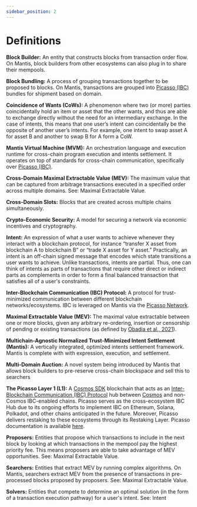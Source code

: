 ```yaml
---
sidebar_position: 2
---
```

# Definitions

**Block Builder:** An entity that constructs blocks from transaction order flow. On Mantis, block builders from other ecosystems can also plug in to share their mempools.

**Block Bundling:** A process of grouping transactions together to be proposed to blocks. On Mantis, transactions are grouped into [Picasso (IBC)](https://docs.picasso.network/) bundles for shipment based on domain.

**Coincidence of Wants (CoWs):** A phenomenon where two (or more) parties coincidentally hold an item or asset that the other wants, and thus are able to exchange directly without the need for an intermediary exchange. In the case of intents, this means that one user’s intent can coincidentally be the opposite of another user’s intents. For example, one intent to swap asset A for asset B and another to swap B for A form a CoW.

**Mantis Virtual Machine (MVM):** An orchestration language and execution runtime for cross-chain program execution and intents settlement. It operates on top of standards for cross-chain communication, specifically over [Picasso (IBC)](https://docs.picasso.network/).

**Cross-Domain Maximal Extractable Value (MEV):** The maximum value that can be captured from arbitrage transactions executed in a specified order across multiple domains. See: Maximal Extractable Value.

**Cross-Domain Slots:** Blocks that are created across multiple chains simultaneously.

**Crypto-Economic Security:** A model for securing a network via economic incentives and cryptography.

**Intent:** An expression of what a user wants to achieve whenever they interact with a blockchain protocol, for instance “transfer X asset from blockchain A to blockchain B” or “trade X asset for Y asset.” Practically, an intent is an off-chain signed message that encodes which state transitions a user wants to achieve. Unlike transactions, intents are partial. Thus, one can think of intents as parts of transactions that require other direct or indirect parts as complements in order to form a final balanced transaction that satisfies all of a user's constraints.

**Inter-Blockchain Communication (IBC) Protocol:** A protocol for trust-minimized communication between different blockchain networks/ecosystems. IBC is leveraged on Mantis via the [Picasso Network](https://www.picasso.network/).

**Maximal Extractable Value (MEV):** The maximal value extractable between one or more blocks, given any arbitrary re-ordering, insertion or censorship of pending or existing transactions (as defined by [Obadia et al., 2021](https://arxiv.org/pdf/2112.01472.pdf)).

**Multichain-Agnostic Normalized Trust-Minimized Intent Settlement (Mantis):** A vertically integrated, optimized intents settlement framework. Mantis is complete with with expression, execution, and settlement.

**Multi-Domain Auction:** A novel system being introduced by Mantis that allows block builders to pre-reserve cross-chain blockspace and sell this to searchers

**The Picasso Layer 1 (L1):** A [Cosmos SDK](https://v1.cosmos.network/sdk) blockchain that acts as an [Inter-Blockchain Communication (IBC) Protocol](https://www.ibcprotocol.dev/) hub between [Cosmos](https://cosmos.network/) and non-Cosmos IBC-enabled chains. Picasso serves as the cross-ecosystem IBC Hub due to its ongoing efforts to implement IBC on Ethereum, Solana, Polkadot, and other chains anticipated in the future. Moreover, Picasso delivers restaking to these ecosystems through its Restaking Layer. Picasso documentation is available [here](https://docs.picasso.network/).

**Proposers:** Entities that propose which transactions to include in the next block by looking at which transactions in the mempool pay the highest priority fee. This means proposers are able to take advantage of MEV opportunities. See: Maximal Extractable Value.

**Searchers:** Entities that extract MEV by running complex algorithms. On Mantis, searchers extract MEV from the presence of transactions in pre-processed blocks proposed by proposers. See: Maximal Extractable Value.

**Solvers:** Entities that compete to determine an optimal solution (in the form of a transaction execution pathway) for a user's intent. See: Intent
